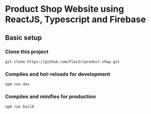 # Product Shop Website using ReactJS, Typescript and Firebase


## Basic setup

### Clone this project

```
git clone https://github.com/tlos3r/product-shop.git
```

###

### Compiles and hot-reloads for development

```
npm run dev
```

### Compiles and minifies for production

```
npm run build
```
